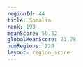 ```yaml
---
regionId: 44
title: Somalia
rank: 193
meanScore: 59.32
globalMeanScore: 71.78
numRegions: 220
layout: region_score
---
```

